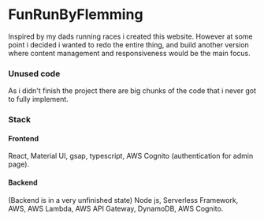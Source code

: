 # FunRunByFlemming
Inspired by my dads running races i created this website. 
However at some point i decided i wanted to redo the entire thing, and build another version where content management and responsiveness would be the main focus.

### Unused code
As i didn't finish the project there are big chunks of the code that i never got to fully implement.

### Stack

#### Frontend
React, Material UI, gsap, typescript, AWS Cognito (authentication for admin page).

#### Backend
(Backend is in a very unfinished state)
Node js, Serverless Framework, AWS, AWS Lambda, AWS API Gateway, DynamoDB, AWS Cognito.
